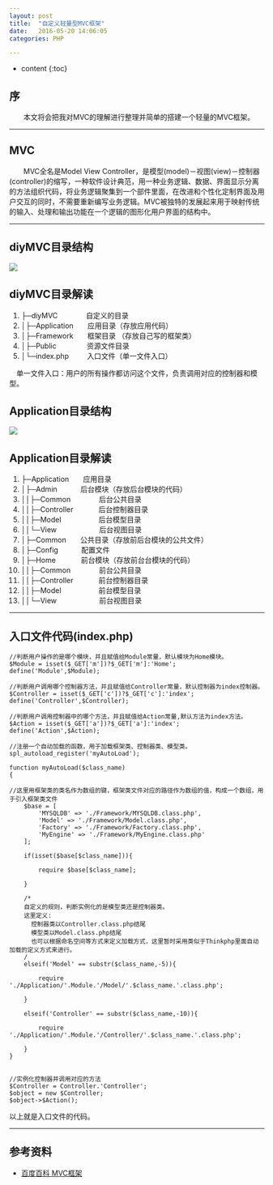```yaml
---
layout: post
title:  "自定义轻量型MVC框架"
date:   2016-05-20 14:06:05
categories: PHP

---
```


* content
{:toc}

## 序

 &emsp;&emsp;本文将会把我对MVC的理解进行整理并简单的搭建一个轻量的MVC框架。


---

## MVC

  &emsp;&emsp;MVC全名是Model View Controller，是模型(model)－视图(view)－控制器(controller)的缩写，一种软件设计典范，用一种业务逻辑、数据、界面显示分离的方法组织代码，将业务逻辑聚集到一个部件里面，在改进和个性化定制界面及用户交互的同时，不需要重新编写业务逻辑。MVC被独特的发展起来用于映射传统的输入、处理和输出功能在一个逻辑的图形化用户界面的结构中。


---


## diyMVC目录结构

![](http://thphp.github.io/images/Mvc_Dir.png)

## diyMVC目录解读

1. ├─diyMVC&emsp;&emsp;&emsp;&emsp;自定义的目录
2. │├─Application&emsp;&emsp;应用目录（存放应用代码）  
3. │├─Framework&emsp;&emsp;框架目录 （存放自己写的框架类）
4. │├─Public       &emsp;&emsp;&emsp;&emsp;资源文件目录
5. │└─index.php &emsp;&emsp;&nbsp;入口文件（单一文件入口）  

&emsp;单一文件入口：用户的所有操作都访问这个文件，负责调用对应的控制器和模型。

## Application目录结构
![](http://thphp.github.io/images/Mvc_App.png)

## Application目录解读

1. ├─Application&emsp;&emsp;应用目录
2. │├─Admin &emsp;&emsp;&emsp;后台模块（存放后台模块的代码）
3. ││├─Common&emsp;&emsp;&emsp;&emsp;后台公共目录
4. ││├─Controller&emsp;&emsp;&emsp; &nbsp;后台控制器目录
5. ││├─Model&emsp;&emsp;&emsp;&emsp;&emsp; 后台模型目录
6. ││└─View&emsp;&emsp;&emsp;&emsp;&emsp;&emsp;后台视图目录
7. │├─Common&emsp;&emsp;公共目录（存放前后台模块的公共文件）
8. │├─Config       &emsp;&emsp;&emsp;配置文件
9. │├─Home &emsp;&emsp;&emsp; 前台模块（存放前台台模块的代码）
3. ││├─Common&emsp;&emsp;&emsp;&emsp;前台公共目录
4. ││├─Controller&emsp;&emsp;&emsp; &nbsp;前台控制器目录
5. ││├─Model&emsp;&emsp;&emsp;&emsp;&emsp; 前台模型目录
6. ││└─View&emsp;&emsp;&emsp;&emsp;&emsp;&emsp;前台视图目录

---
## 入口文件代码(index.php)

	//判断用户操作的是哪个模块，并且赋值给Module常量，默认模块为Home模块。
    $Module = isset($_GET['m'])?$_GET['m']:'Home';
    define('Module',$Module);
	
	//判断用户调用哪个控制器方法，并且赋值给Controller常量，默认控制器为index控制器。
    $Controller = isset($_GET['c'])?$_GET['c']:'index';
    define('Controller',$Controller);
	
	//判断用户调用控制器中的哪个方法，并且赋值给Action常量,默认方法为index方法。
    $Action = isset($_GET['a'])?$_GET['a']:'index';
	define('Action',$Action);

    //注册一个自动加载的函数，用于加载框架类、控制器类、模型类。
    spl_autoload_register('myAutoLoad');
	
    function myAutoLoad($class_name)
	{

	//这里用框架类的类名作为数组的键，框架类文件对应的路径作为数组的值，构成一个数组，用于引入框架类文件
        $base = [
            'MYSQLDB' => './Framework/MYSQLDB.class.php',
            'Model' => './Framework/Model.class.php',
            'Factory' => './Framework/Factory.class.php',
            'MyEngine' => './Framework/MyEngine.class.php'
        ];
				
        if(isset($base[$class_name])){

            require $base[$class_name];

        }
		
		/*  
		自定义的规则，判断实例化的是模型类还是控制器类。
		这里定义:
		  控制器类以Controller.class.php结尾
		  模型类以Model.class.php结尾
		  也可以根据命名空间等方式来定义加载方式，这里暂时采用类似于Thinkphp里面自动加载的定义方式来进行。
		/
        elseif('Model' == substr($class_name,-5)){

            require './Application/'.Module.'/Model/'.$class_name.'.class.php';

        }

        elseif('Controller' == substr($class_name,-10)){

            require './Application/'.Module.'/Controller/'.$class_name.'.class.php';

        }  
	}    
    

    //实例化控制器并调用对应的方法
    $Controller = Controller.'Controller';
    $object = new $Controller;
    $object->$Action();

以上就是入口文件的代码。
	
---
## 参考资料

* [百度百科 MVC框架](http://baike.baidu.com/link?url=_XwOsZUwLI1KPgwdx21XD6r8everlnWJkwLcGiyxP1kyrNDm7iAACInE1nVwGR2NWzl0SJ0_v8MhiOH5Iv7MIxpmoziZVuwwFHt8Qbx6B2BtUYJyN7aBU8b5kMjgZfDULs3S0pAiUH--H0S_UXVy0JD7ZVwOtJCSP5naNdS9rOpv9cnqELs6fXy2yx_B7fod)
